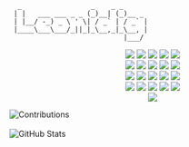 ```
  _                 _    _ _      
 | |   ___ ___ _ _ (_)__| (_)__ _ 
 | |__/ -_) _ \ ' \| / _` | / _` |
 |____\___\___/_||_|_\__,_|_\__, |
                            |___/ 
```




<div align="center">

  <img src="https://img.shields.io/badge/Python-3.9-blue?style=for-the-badge&logo=python&logoColor=white"/>
  <img src="https://img.shields.io/badge/JavaScript-ES6-yellow?style=for-the-badge&logo=javascript&logoColor=black"/>
  <img src="https://img.shields.io/badge/Java-11-red?style=for-the-badge&logo=java&logoColor=white"/>
  <img src="https://img.shields.io/badge/Flask-2.0-black?style=for-the-badge&logo=flask&logoColor=white"/>
  <img src="https://img.shields.io/badge/SQLite-3.35-lightblue?style=for-the-badge&logo=sqlite&logoColor=blue"/>

  <br>

  <img src="https://img.shields.io/badge/FastAPI-0.68-green?style=for-the-badge&logo=fastapi&logoColor=white"/>
  <img src="https://img.shields.io/badge/Aiogram-2.17-blue?style=for-the-badge&logo=python&logoColor=white"/>
  <img src="https://img.shields.io/badge/Telethon-1.24-blue?style=for-the-badge&logo=python&logoColor=white"/>
  <img src="https://img.shields.io/badge/HTML5-E34F26?style=for-the-badge&logo=html5&logoColor=white"/>
  <img src="https://img.shields.io/badge/CSS3-1572B6?style=for-the-badge&logo=css3&logoColor=white"/>

  <br>

  <img src="https://img.shields.io/badge/Bootstrap-5.1-purple?style=for-the-badge&logo=bootstrap&logoColor=white"/>
  <img src="https://img.shields.io/badge/Jinja-2.11.3-red?style=for-the-badge&logo=jinja&logoColor=white"/>
  <img src="https://img.shields.io/badge/Terminal-Bash-black?style=for-the-badge&logo=gnu-bash&logoColor=white"/>
  <img src="https://img.shields.io/badge/PgAdmin-4-blue?style=for-the-badge&logo=postgresql&logoColor=white"/>
  <img src="https://img.shields.io/badge/MongoDB-4.4-green?style=for-the-badge&logo=mongodb&logoColor=white"/>

  <br>

  <img src="https://img.shields.io/badge/SQLAlchemy-1.4-red?style=for-the-badge&logo=python&logoColor=white"/>
  <img src="https://img.shields.io/badge/Docker-20.10-blue?style=for-the-badge&logo=docker&logoColor=white"/>
  <img src="https://img.shields.io/badge/Git-2.33-orange?style=for-the-badge&logo=git&logoColor=white"/>
  <img src="https://img.shields.io/badge/Trello-2.0-blue?style=for-the-badge&logo=trello&logoColor=white"/>
  <img src="https://img.shields.io/badge/Notion-2.1-black?style=for-the-badge&logo=notion&logoColor=white"/>

  <br>

  <img src="https://img.shields.io/badge/TeleBot-3.8-blue?style=for-the-badge&logo=python&logoColor=white"/>

</div>


![Contributions](https://github-readme-streak-stats.herokuapp.com/?user=leonidig&theme=dark)
<br><br>
![GitHub Stats](https://github-readme-stats.vercel.app/api?username=leonidig&show_icons=true&theme=dark)

<!--
**leonidig/leonidig** is a ✨ _special_ ✨ repository because its `README.md` (this file) appears on your GitHub profile.

Here are some ideas to get you started:

- 🔭 I’m currently working on ...
- 🌱 I’m currently learning ...
- 👯 I’m looking to collaborate on ...
- 🤔 I’m looking for help with ...
- 💬 Ask me about ...
- 📫 How to reach me: ...
- 😄 Pronouns: ...
- ⚡ Fun fact: ...
-->
